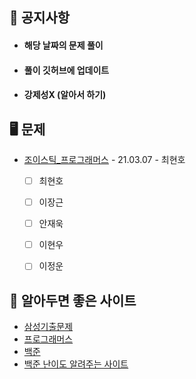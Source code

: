 ## 📜 공지사항
* #### 해당 날짜의 문제 풀이
* #### 풀이 깃허브에 업데이트
* #### 강제성X (알아서 하기)


## 🖥 문제
* [조이스틱_프로그래머스](https://programmers.co.kr/learn/courses/30/lessons/42860) - 21.03.07 - 최현호
  * [ ] 최현호
  * [ ] 이장근
  * [ ] 안재욱
  * [ ] 이현우
  * [ ] 이정운


## 📌 알아두면 좋은 사이트
* [삼성기출문제](https://www.acmicpc.net/workbook/view/1152)
* [프로그래머스](https://programmers.co.kr)
* [백준](https://www.acmicpc.net)
* [백준 난이도 알려주는 사이트](https://solved.ac)
